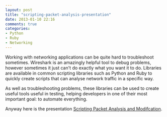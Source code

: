 ```yaml
---
layout: post
title: "scripting-packet-analysis-presentation"
date: 2013-01-10 22:16
comments: true
categories:
- Python
- Ruby
- Networking
---
```


Working with networking applications can be quite hard to troubleshoot sometimes. Wireshark is an amazingly helpful tool to debug problems, however sometimes it just can't do exactly what you want it to do. Libraries are available in common scripting libraries such as Python and Ruby to quickly create scripts that can analyse network traffic in a specific way.

<!-- more -->

As well as troubleshooting problems, these libraries can be used to create useful tools useful in testing, helping developers in one of their most important goal: to automate everything.

Anyway here is the presentation [Scripting Packet Analysis and Modifcation](http://www.thomaswhitton.com/scripting-packet-anaylsis-presentation).
